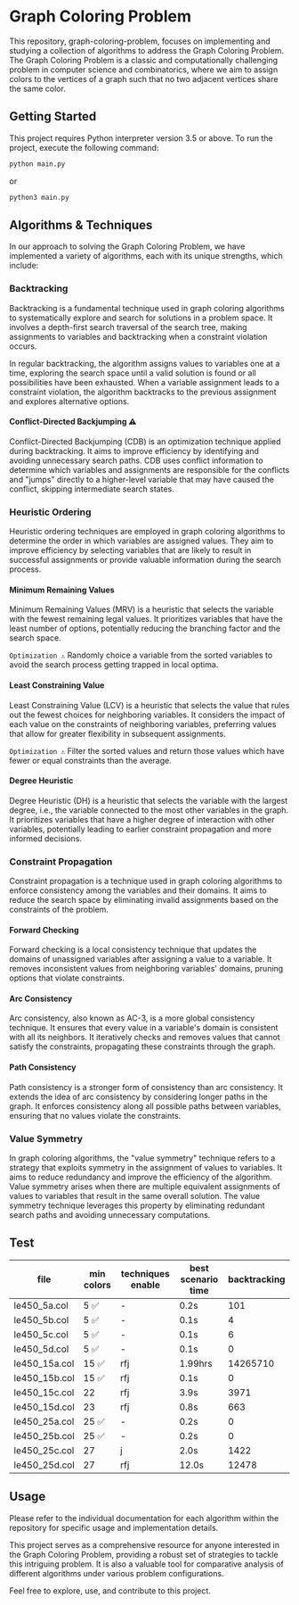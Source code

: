 # Graph Coloring Problem

This repository, graph-coloring-problem, focuses on implementing and studying a collection of algorithms to address the
Graph Coloring Problem. The Graph Coloring Problem is a classic and computationally challenging problem in computer
science and combinatorics, where we aim to assign colors to the vertices of a graph such that no two adjacent vertices
share the same color.

## Getting Started

This project requires Python interpreter version 3.5 or above.
To run the project, execute the following command:

```zsh
python main.py
```
or
```zsh
python3 main.py
```

## Algorithms & Techniques

In our approach to solving the Graph Coloring Problem, we have implemented a variety of algorithms, each with its unique
strengths, which include:

### Backtracking

Backtracking is a fundamental technique used in graph coloring algorithms to systematically
explore and search for solutions in a problem space. It involves a depth-first search traversal
of the search tree, making assignments to variables and backtracking when a constraint violation
occurs.

In regular backtracking, the algorithm assigns values to variables one at a time, exploring the
search space until a valid solution is found or all possibilities have been exhausted. When a
variable assignment leads to a constraint violation, the algorithm backtracks to the previous
assignment and explores alternative options.

#### Conflict-Directed Backjumping ⚠️

Conflict-Directed Backjumping (CDB) is an optimization technique applied during backtracking.
It aims to improve efficiency by identifying and avoiding unnecessary search paths. CDB uses
conflict information to determine which variables and assignments are responsible for the
conflicts and "jumps" directly to a higher-level variable that may have caused the conflict,
skipping intermediate search states.

### Heuristic Ordering

Heuristic ordering techniques are employed in graph coloring algorithms to determine the order
in which variables are assigned values. They aim to improve efficiency by selecting variables
that are likely to result in successful assignments or provide valuable information during the
search process.

#### Minimum Remaining Values

Minimum Remaining Values (MRV) is a heuristic that selects the variable with the fewest
remaining legal values. It prioritizes variables that have the least number of options,
potentially reducing the branching factor and the search space.

`Optimization ⚠️` Randomly choice a variable from the sorted variables to avoid the search process getting
trapped in local optima.

#### Least Constraining Value

Least Constraining Value (LCV) is a heuristic that selects the value that rules out the fewest
choices for neighboring variables. It considers the impact of each value on the constraints of
neighboring variables, preferring values that allow for greater flexibility in subsequent
assignments.

`Optimization ⚠️` Filter the sorted values and return those values which have fewer or equal
constraints than the average.

#### Degree Heuristic

Degree Heuristic (DH) is a heuristic that selects the variable with the largest degree, i.e.,
the variable connected to the most other variables in the graph. It prioritizes variables that
have a higher degree of interaction with other variables, potentially leading to earlier
constraint propagation and more informed decisions.

### Constraint Propagation

Constraint propagation is a technique used in graph coloring algorithms to enforce consistency
among the variables and their domains. It aims to reduce the search space by eliminating invalid
assignments based on the constraints of the problem.

#### Forward Checking

Forward checking is a local consistency technique that updates the domains of unassigned variables
after assigning a value to a variable. It removes inconsistent values from neighboring variables'
domains, pruning options that violate constraints.

#### Arc Consistency

Arc consistency, also known as AC-3, is a more global consistency technique. It ensures that
every value in a variable's domain is consistent with all its neighbors. It iteratively checks
and removes values that cannot satisfy the constraints, propagating these constraints through
the graph.

#### Path Consistency

Path consistency is a stronger form of consistency than arc consistency. It extends the idea of
arc consistency by considering longer paths in the graph. It enforces consistency along all
possible paths between variables, ensuring that no values violate the constraints.

### Value Symmetry

In graph coloring algorithms, the "value symmetry" technique refers to a strategy that exploits
symmetry in the assignment of values to variables. It aims to reduce redundancy and improve the
efficiency of the algorithm. Value symmetry arises when there are multiple equivalent assignments of values to variables
that result in the same overall solution. The value symmetry technique leverages this property
by eliminating redundant search paths and avoiding unnecessary computations.

## Test

| file          | min colors | techniques enable | best scenario time | backtracking |
|---------------|------------|-------------------|--------------------|--------------|
| le450_5a.col  | 5 ✅        | -                 | 0.2s               | 101          |
| le450_5b.col  | 5 ✅        | -                 | 0.1s               | 4            |
| le450_5c.col  | 5 ✅        | -                 | 0.1s               | 6            |
| le450_5d.col  | 5 ✅        | -                 | 0.1s               | 0            |
| le450_15a.col | 15 ✅       | rfj               | 1.99hrs            | 14265710     |
| le450_15b.col | 15 ✅       | rfj               | 0.1s               | 0            |
| le450_15c.col | 22         | rfj               | 3.9s               | 3971         |
| le450_15d.col | 23         | rfj               | 0.8s               | 663          |
| le450_25a.col | 25 ✅       | -                 | 0.2s               | 0            |
| le450_25b.col | 25 ✅       | -                 | 0.2s               | 0            |
| le450_25c.col | 27         | j                 | 2.0s               | 1422         |
| le450_25d.col | 27         | rfj               | 12.0s              | 12478        |

## Usage

Please refer to the individual documentation for each algorithm within the repository for specific usage and
implementation details.

This project serves as a comprehensive resource for anyone interested in the Graph Coloring Problem, providing a robust
set of strategies to tackle this intriguing problem. It is also a valuable tool for comparative analysis of different
algorithms under various problem configurations.

Feel free to explore, use, and contribute to this project.
